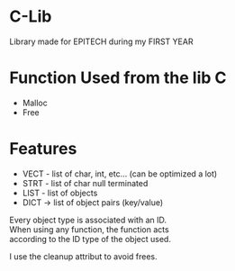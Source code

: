 # C-Lib
Library made for EPITECH during my FIRST YEAR

# Function Used from the lib C
- Malloc
- Free

# Features
- VECT - list of char, int, etc... (can be optimized a lot)  
- STRT - list of char null terminated  
- LIST - list of objects  
- DICT -> list of object pairs (key/value)  

Every object type is associated with an ID.  
When using any function, the function acts  
according to the ID type of the object used.  

I use the cleanup attribut to avoid frees.
